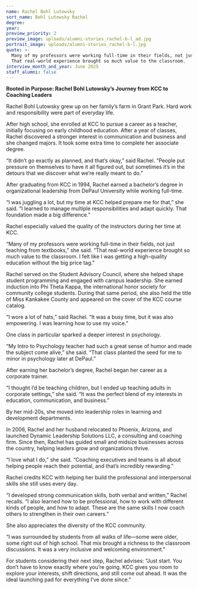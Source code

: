 ```yaml
---
name: Rachel Bohl Lutowsky
sort_name: Bohl Lutowsky Rachel
degree:
year:
preview_priority: 2
preview_image: uploads/alumni-stories_rachel-b-l_ad.jpg
portrait_image: uploads/alumni-stories_rachel-b-l.jpg
quote: >-
  Many of my professors were working full-time in their fields, not just teaching from textbooks.
  That real-world experience brought so much value to the classroom.
interview_month_and_year: June 2025
staff_alumni: false
---
```

**Rooted in Purpose: Rachel Bohl Lutowsky’s Journey from KCC to Coaching Leaders**

Rachel Bohl Lutowsky grew up on her family’s farm in Grant Park. Hard work and responsibility were part of everyday life.

After high school, she enrolled at KCC to pursue a career as a teacher, initially focusing on early childhood education. After a year of classes, Rachel discovered a stronger interest in communication and business and she changed majors. It took some extra time to complete her associate degree.

“It didn’t go exactly as planned, and that’s okay,” said Rachel. “People put pressure on themselves to have it all figured out, but sometimes it’s in the detours that we discover what we’re really meant to do.”

After graduating from KCC in 1994, Rachel earned a bachelor’s degree in organizational leadership from DePaul University while working full-time.

“I was juggling a lot, but my time at KCC helped prepare me for that,” she said. “I learned to manage multiple responsibilities and adapt quickly. That foundation made a big difference.”

Rachel especially valued the quality of the instructors during her time at KCC.

“Many of my professors were working full-time in their fields, not just teaching from textbooks,” she said. “That real-world experience brought so much value to the classroom. I felt like I was getting a high-quality education without the big price tag.”

Rachel served on the Student Advisory Council, where she helped shape student programming and engaged with campus leadership. She earned induction into Phi Theta Kappa, the international honor society for community college students. During that same period, she also held the title of Miss Kankakee County and appeared on the cover of the KCC course catalog.

“I wore a lot of hats,” said Rachel. “It was a busy time, but it was also empowering. I was learning how to use my voice.”

One class in particular sparked a deeper interest in psychology.

“My Intro to Psychology teacher had such a great sense of humor and made the subject come alive,” she said. “That class planted the seed for me to minor in psychology later at DePaul.”

After earning her bachelor’s degree, Rachel began her career as a corporate trainer.

“I thought I’d be teaching children, but I ended up teaching adults in corporate settings,” she said. “It was the perfect blend of my interests in education, communication, and business.”

By her mid-20s, she moved into leadership roles in learning and development departments.

In 2006, Rachel and her husband relocated to Phoenix, Arizona, and launched Dynamic Leadership Solutions LLC, a consulting and coaching firm. Since then, Rachel has guided small and midsize businesses across the country, helping leaders grow and organizations thrive.

“I love what I do,” she said. “Coaching executives and teams is all about helping people reach their potential, and that’s incredibly rewarding.”

Rachel credits KCC with helping her build the professional and interpersonal skills she still uses every day.

“I developed strong communication skills, both verbal and written,” Rachel recalls. “I also learned how to be professional, how to work with different kinds of people, and how to adapt. These are the same skills I now coach others to strengthen in their own careers.”

She also appreciates the diversity of the KCC community.

“I was surrounded by students from all walks of life—some were older, some right out of high school. That mix brought a richness to the classroom discussions. It was a very inclusive and welcoming environment.”

For students considering their next step, Rachel advises: “Just start. You don’t have to know exactly where you’re going. KCC gives you room to explore your interests, shift directions, and still come out ahead. It was the ideal launching pad for everything I’ve done since.”
